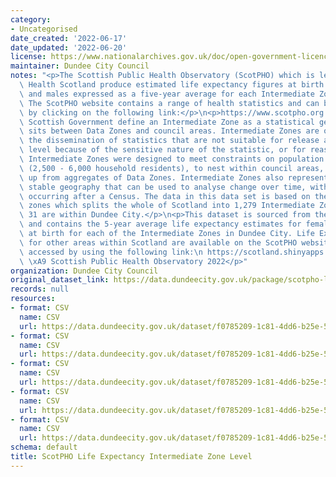 ```yaml
---
category:
- Uncategorised
date_created: '2022-06-17'
date_updated: '2022-06-20'
license: https://www.nationalarchives.gov.uk/doc/open-government-licence/version/3/
maintainer: Dundee City Council
notes: "<p>The Scottish Public Health Observatory (ScotPHO) which is led by Public\
  \ Health Scotland produce estimated life expectancy figures at birth for females\
  \ and males expressed as a five-year average for each Intermediate Zone in Scotland.\
  \ The ScotPHO website contains a range of health statistics and can be accessed\
  \ by clicking on the following link:</p>\n<p>https://www.scotpho.org.uk/</p>\n<p>The\
  \ Scottish Government define an Intermediate Zone as a statistical geography that\
  \ sits between Data Zones and council areas. Intermediate Zones are often used for\
  \ the dissemination of statistics that are not suitable for release at Data Zone\
  \ level because of the sensitive nature of the statistic, or for reasons of reliability.\
  \ Intermediate Zones were designed to meet constraints on population thresholds\
  \ (2,500 - 6,000 household residents), to nest within council areas, and to be built\
  \ up from aggregates of Data Zones. Intermediate Zones also represent a relatively\
  \ stable geography that can be used to analyse change over time, with changes only\
  \ occurring after a Census. The data in this data set is based on the 2011 Intermediate\
  \ zones which splits the whole of Scotland into 1,279 Intermediate Zones of which\
  \ 31 are within Dundee City.</p>\n<p>This dataset is sourced from the ScotPHO website\
  \ and contains the 5-year average life expectancy estimates for females and males\
  \ at birth for each of the Intermediate Zones in Dundee City. Life Expectancy data\
  \ for other areas within Scotland are available on the ScotPHO website and can be\
  \ accessed by using the following link:\n https://scotland.shinyapps.io/ScotPHO_profiles_tool/\n\
  \ \xA9 Scottish Public Health Observatory 2022</p>"
organization: Dundee City Council
original_dataset_link: https://data.dundeecity.gov.uk/package/scotpho-life-expectancy-intermediate-zone-level
records: null
resources:
- format: CSV
  name: CSV
  url: https://data.dundeecity.gov.uk/dataset/f0785209-1c81-4dd6-b25e-564340e88b65/resource/a1f3541c-6a90-4b6a-aa04-4dc2de23799e/download/scotpho_life_expectancy_2014.csv
- format: CSV
  name: CSV
  url: https://data.dundeecity.gov.uk/dataset/f0785209-1c81-4dd6-b25e-564340e88b65/resource/81b61a2c-b60f-45ff-9ee9-0056975e5bfa/download/scotpho_life_expectancy_2015.csv
- format: CSV
  name: CSV
  url: https://data.dundeecity.gov.uk/dataset/f0785209-1c81-4dd6-b25e-564340e88b65/resource/282f7f73-c4e1-46ba-b132-f46c55e67e40/download/scotpho_life_expectancy_2016.csv
- format: CSV
  name: CSV
  url: https://data.dundeecity.gov.uk/dataset/f0785209-1c81-4dd6-b25e-564340e88b65/resource/cda7ea79-9ee5-45ba-9e1e-11059f9cbc5a/download/scotpho_life_expectancy_2017.csv
- format: CSV
  name: CSV
  url: https://data.dundeecity.gov.uk/dataset/f0785209-1c81-4dd6-b25e-564340e88b65/resource/658c6801-f72c-4e56-b07e-80c90dbaadaa/download/scotpho_life_expectancy_2018.csv
schema: default
title: ScotPHO Life Expectancy Intermediate Zone Level
---
```

